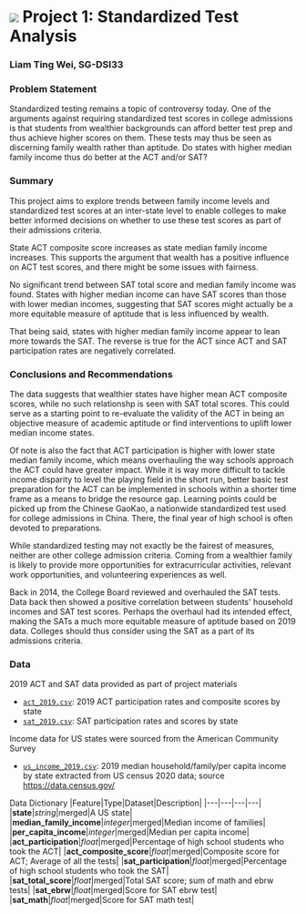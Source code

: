 # ![](https://ga-dash.s3.amazonaws.com/production/assets/logo-9f88ae6c9c3871690e33280fcf557f33.png) Project 1: Standardized Test Analysis

### Liam Ting Wei, SG-DSI33

### Problem Statement

Standardized testing remains a topic of controversy today. One of the arguments against requiring standardized test scores in college admissions is that students from wealthier backgrounds can afford better test prep and thus achieve higher scores on them. These tests may thus be seen as discerning family wealth rather than aptitude. Do states with higher median family income thus do better at the ACT and/or SAT?

### Summary
This project aims to explore trends between family income levels and standardized test scores at an inter-state level to enable colleges to make better informed decisions on whether to use these test scores as part of their admissions criteria.

State ACT composite score increases as state median family income increases. This supports the argument that wealth has a positive influence on ACT test scores, and there might be some issues with fairness.

No significant trend between SAT total score and median family income was found. States with higher median income can have SAT scores than those with lower median incomes, suggesting that SAT scores might actually be a more equitable measure of aptitude that is less influenced by wealth.

That being said, states with higher median family income appear to lean more towards the SAT. The reverse is true for the ACT since ACT and SAT participation rates are negatively correlated. 

### Conclusions and Recommendations
The data suggests that wealthier states have higher mean ACT composite scores, while no such relationshp is seen with SAT total scores. This could serve as a starting point to re-evaluate the validity of the ACT in being an objective measure of academic aptitude or find interventions to uplift lower median income states.

Of note is also the fact that ACT participation is higher with lower state median family income, which means overhauling the way schools approach the ACT could have greater impact. While it is way more difficult to tackle income disparity to level the playing field in the short run, better basic test preparation for the ACT can be implemented in schools within a shorter time frame as a means to bridge the resource gap. Learning points could be picked up from the Chinese GaoKao, a nationwide standardized test used for college admissions in China. There, the final year of high school is often devoted to preparations.

While standardized testing may not exactly be the fairest of measures, neither are other college admission criteria. Coming from a wealthier family is likely to provide more opportunities for extracurricular activities, relevant work opportunities, and volunteering experiences as well.

Back in 2014, the College Board reviewed and overhauled the SAT tests. Data back then showed a positive correlation between students' household incomes and SAT test scores. Perhaps the overhaul had its intended effect, making the SATs a much more equitable measure of aptitude based on 2019 data. Colleges should thus consider using the SAT as a part of its admissions criteria.

### Data

2019 ACT and SAT data provided as part of project materials
* [`act_2019.csv`](./data/act_2019.csv): 2019 ACT participation rates and composite scores by state
* [`sat_2019.csv`](./data/sat_2019.csv): SAT participation rates and scores by state

Income data for US states were sourced from the American Community Survey
* [`us_income_2019.csv`](./data/us_income_2019.csv): 2019 median household/family/per capita income by state extracted from US census 2020 data; source https://data.census.gov/

Data Dictionary
|Feature|Type|Dataset|Description|
|---|---|---|---|
|**state**|*string*|merged|A US state|
|**median_family_income**|*integer*|merged|Median income of families| 
|**per_capita_income**|*integer*|merged|Median per capita income| 
|**act_participation**|*float*|merged|Percentage of high school students who took the ACT| 
|**act_composite_score**|*float*|merged|Composite score for ACT; Average of all the tests|
|**sat_participation**|*float*|merged|Percentage of high school students who took the SAT|
|**sat_total_score**|*float*|merged|Total SAT score; sum of math and ebrw tests|
|**sat_ebrw**|*float*|merged|Score for SAT ebrw test|
|**sat_math**|*float*|merged|Score for SAT math test|
